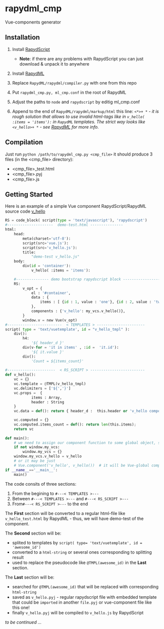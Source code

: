 
rapydml_cmp
===========
Vue-components generator

Installation
------------
1. Install [RapydScript](https://github.com/atsepkov/RapydScript)
    * **Note**: if there are any problems with RapydScript you can just download & unpack it to anywhere
    
1. Install [RapydML](https://github.com/atsepkov/RapydML)
1. Replace `RapydML/rapydml/compiler.py` with one from this repo
1. Put `rapydml_cmp.py, ml_cmp.conf`  in the root of RapydML
1. Adjust the paths to `node` and `rapydscript` by editig ml_cmp.conf
1. Append to the end of `RapydML/rapydml/markup/html` this line: `<*>+ *` - *it is rough solution that allows to use invalid 
html-tags like in `v_hello( :items = 'items'):` in `RapydML` templates. The strict way looks like  `<v_hello>+ *` - see [RapydML](https://github.com/atsepkov/RapydML) for more info.*
 

Compilation
------------
Just run 
```python /path/to/rapydml_cmp.py <cmp_file>```
it should produce 3 files (in the <cmp_file> directory):
   *  <cmp_file>_test.html
   *  <cmp_file>.pyj
   *  <cmp_file>.js


Getting Started
---------------
Here is an example of a simple Vue component RapydScript/RapydML source code [v_hello](https://github.com/valq7711/rapydml_cmp/blob/master/examples/v_hello)
```python
RS = code_block( script(type = 'text/javascript'), 'rapydscript')
#---------------------  demo-test.html ---------------   
html:
    head:
        meta(charset='utf-8'):
        script(src='vue.js'):
        script(src='v_hello.js'):
        title:
            "demo-test v_hello.js"
    body:
        div(id = 'container'):
            v_hello( :items = 'items'):

    #--------------- demo bootstrap rapydscript block -------------------
    RS:
        v_opt = {
            el : '#container', 
            data : {
                items : [ {id : 1, value : 'one'}, {id : 2, value : 'two'},  {id : 3, value : 'three'} ]
            },
            components : {'v_hello': my_vcs.v_hello()},
        }
        window.v = new Vue(v_opt)
#-------------------------  < TEMPLATES > ----------------------
script( type = 'text/vuetemplate', id = "v_hello_tmpl" ):
    div():
        h4:
            '${ header_d }'
        div(v-for = 'it in items' , :id =  'it.id'):
            '${ it.value }'
        div():
            'Count = ${items_count}'
            
#----------------------  < RS_SCRIPT > -------------------------
def v_hello():
    vc = {}
    vc.template = @TMPL(v_hello_tmpl)
    vc.delimiters = ['${','}']
    vc.props =  {
            items : Array,
            header : String
    }
    vc.data = def(): return { header_d :  this.header or 'v_hello component'};

    vc.computed = {}
    vc.computed.items_count = def(): return len(this.items);
    return vc    
    
def main():
    # we need to assign our component function to some global object, since RapydScript wraps all code in a function
    if not window.my_vcs:
        window.my_vcs = {}
    window.my_vcs.v_hello = v_hello
    # or it may be just 
    # Vue.component('v_hello', v_hello())  # it will be Vue-global component
if __name__=='__main__':
    main()    
```
The code consits of three sections:
1. From the begining to `#---< TEMPLATES >---` 
1. Between `#---< TEMPLATES >---` and `#---< RS_SCRIPT >---`
1. From`#---< RS_SCRIPT >---` to the end

The **First** section will be converted to a regular html-file like `v_hello_test.html` by RapydML - thus, we will have demo-test of the component.

The **Second** section will be:
  * splited to templates by `script( type= 'text/vuetemplate', id = 'awesome_id')`
  * converted to a `html-string` or several ones corresponding to splitting result
  * used to replace the pseudocode like `@TMPL(awesome_id)` in the **Last** section.

The **Last** section will be:
  * searched for `@TMPL(awesome_id)` that will be replaced with corresponding `html-string`
  * saved as `v_hello.pyj` - regular rapydscript file with embedded template that could be `imported` in another `file.pyj` or vue-component file like this one!
  * finally `v_hello.pyj` will be compiled to `v_hello.js` by RapydScript
  
  *to be continued ...*
